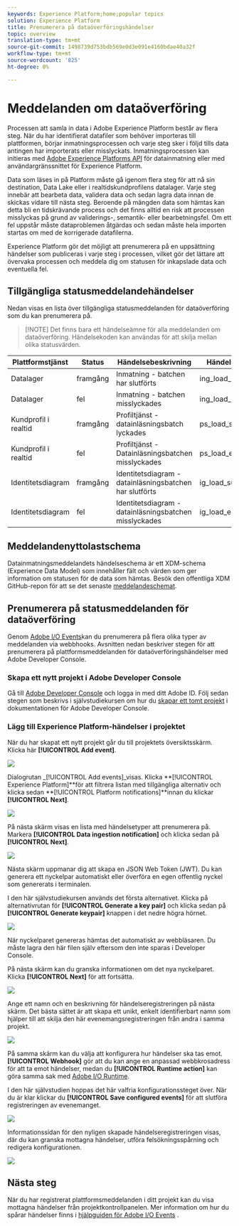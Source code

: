 ```yaml
---
keywords: Experience Platform;home;popular topics
solution: Experience Platform
title: Prenumerera på dataöverföringshändelser
topic: overview
translation-type: tm+mt
source-git-commit: 1498739d753bdb569e0d3e091e4160bdae40a32f
workflow-type: tm+mt
source-wordcount: '825'
ht-degree: 0%

---
```



# Meddelanden om dataöverföring

Processen att samla in data i Adobe Experience Platform består av flera steg. När du har identifierat datafiler som behöver importeras till plattformen, börjar inmatningsprocessen och varje steg sker i följd tills data antingen har importerats eller misslyckats. Inmatningsprocessen kan initieras med [Adobe Experience Platforms API](https://www.adobe.io/apis/experienceplatform/home/api-reference.html#!acpdr/swagger-specs/ingest-api.yaml) för datainmatning eller med användargränssnittet för Experience Platform.

Data som läses in på Platform måste gå igenom flera steg för att nå sin destination, Data Lake eller i realtidskundprofilens datalager. Varje steg innebär att bearbeta data, validera data och sedan lagra data innan de skickas vidare till nästa steg. Beroende på mängden data som hämtas kan detta bli en tidskrävande process och det finns alltid en risk att processen misslyckas på grund av validerings-, semantik- eller bearbetningsfel. Om ett fel uppstår måste dataproblemen åtgärdas och sedan måste hela importen startas om med de korrigerade datafilerna.

Experience Platform gör det möjligt att prenumerera på en uppsättning händelser som publiceras i varje steg i processen, vilket gör det lättare att övervaka processen och meddela dig om statusen för inkapslade data och eventuella fel.

## Tillgängliga statusmeddelandehändelser

Nedan visas en lista över tillgängliga statusmeddelanden för dataöverföring som du kan prenumerera på.

>[!NOTE] Det finns bara ett händelseämne för alla meddelanden om dataöverföring. Händelsekoden kan användas för att skilja mellan olika statusvärden.

| Plattformstjänst | Status | Händelsebeskrivning | Händelsekod |
| ---------------- | ------ | ----------------- | ---------- |
| Datalager | framgång | Inmatning - batchen har slutförts | ing_load_success |
| Datalager | fel | Inmatning - batchen misslyckades | ing_load_error |
| Kundprofil i realtid | framgång | Profiltjänst - datainläsningsbatch lyckades | ps_load_success |
| Kundprofil i realtid | fel | Profiltjänst - Datainläsningsbatchen misslyckades | ps_load_error |
| Identitetsdiagram | framgång | Identitetsdiagram - datainläsningsbatchen har slutförts | ig_load_success |
| Identitetsdiagram | fel | Identitetsdiagram - datainläsningsbatchen misslyckades | ig_load_error |

## Meddelandenyttolastschema

Datainmatningsmeddelandets händelseschema är ett XDM-schema (Experience Data Model) som innehåller fält och värden som ger information om statusen för de data som hämtas. Besök den offentliga XDM GitHub-repon för att se det senaste [meddelandeschemat](https://github.com/adobe/xdm/blob/master/schemas/common/notifications/ingestion.schema.json).

## Prenumerera på statusmeddelanden för dataöverföring

Genom [Adobe I/O Events](https://www.adobe.io/apis/experienceplatform/events.html)kan du prenumerera på flera olika typer av meddelanden via webbhooks. Avsnitten nedan beskriver stegen för att prenumerera på plattformsmeddelanden för dataöverföringshändelser med Adobe Developer Console.

### Skapa ett nytt projekt i Adobe Developer Console

Gå till [Adobe Developer Console](https://www.adobe.com/go/devs_console_ui) och logga in med ditt Adobe ID. Följ sedan stegen som beskrivs i självstudiekursen om hur du [skapar ett tomt projekt](https://www.adobe.io/apis/experienceplatform/console/docs.html#!AdobeDocs/adobeio-console/master/projects-empty.md) i dokumentationen för Adobe Developer Console.

### Lägg till Experience Platform-händelser i projektet

När du har skapat ett nytt projekt går du till projektets översiktsskärm. Klicka här **[!UICONTROL Add event]**.

![](../images/quality/subscribe-events/add-event-button.png)

Dialogrutan _[!UICONTROL Add events]_visas. Klicka **[!UICONTROL Experience Platform]**för att filtrera listan med tillgängliga alternativ och klicka sedan **[!UICONTROL Platform notifications]**innan du klickar **[!UICONTROL Next]**.

![](../images/quality/subscribe-events/select-platform-events.png)

På nästa skärm visas en lista med händelsetyper att prenumerera på. Markera **[!UICONTROL Data ingestion notification]** och klicka sedan på **[!UICONTROL Next]**.

![](../images/quality/subscribe-events/choose-event-subscriptions.png)

Nästa skärm uppmanar dig att skapa en JSON Web Token (JWT). Du kan generera ett nyckelpar automatiskt eller överföra en egen offentlig nyckel som genererats i terminalen.

I den här självstudiekursen används det första alternativet. Klicka på alternativrutan för **[!UICONTROL Generate a key pair]** och klicka sedan på **[!UICONTROL Generate keypair]** knappen i det nedre högra hörnet.

![](../images/quality/subscribe-events/generate-keypair.png)

När nyckelparet genereras hämtas det automatiskt av webbläsaren. Du måste lagra den här filen själv eftersom den inte sparas i Developer Console.

På nästa skärm kan du granska informationen om det nya nyckelparet. Klicka **[!UICONTROL Next]** för att fortsätta.

![](../images/quality/subscribe-events/keypair-generated.png)

Ange ett namn och en beskrivning för händelseregistreringen på nästa skärm. Det bästa sättet är att skapa ett unikt, enkelt identifierbart namn som hjälper till att skilja den här evenemangsregistreringen från andra i samma projekt.

![](../images/quality/subscribe-events/registration-details.png)

På samma skärm kan du välja att konfigurera hur händelser ska tas emot. **[!UICONTROL Webhook]** gör att du kan ange en anpassad webbkrosadress för att ta emot händelser, medan du **[!UICONTROL Runtime action]** kan göra samma sak med [Adobe I/O Runtime](https://www.adobe.io/apis/experienceplatform/runtime/docs.html).

I den här självstudien hoppas det här valfria konfigurationssteget över. När du är klar klickar du **[!UICONTROL Save configured events]** för att slutföra registreringen av evenemanget.

![](../images/quality/subscribe-events/receive-events.png)

Informationssidan för den nyligen skapade händelseregistreringen visas, där du kan granska mottagna händelser, utföra felsökningsspårning och redigera konfigurationen.

![](../images/quality/subscribe-events/registration-complete.png)

## Nästa steg

När du har registrerat plattformsmeddelanden i ditt projekt kan du visa mottagna händelser från projektkontrollpanelen. Mer information om hur du spårar händelser finns i [hjälpguiden för Adobe I/O Events](https://www.adobe.io/apis/experienceplatform/events/docs.html#!adobedocs/adobeio-events/master/support/tracing.md) .
